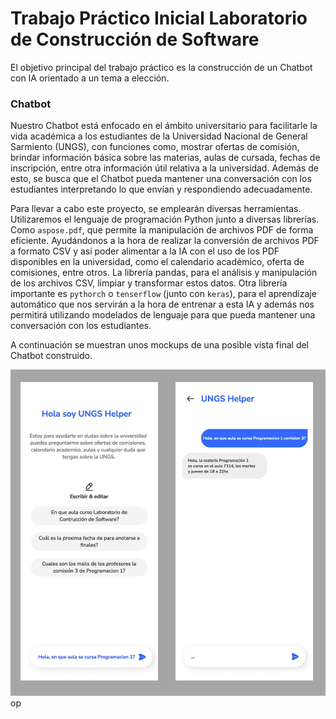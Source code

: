 # Trabajo Práctico Inicial Laboratorio de Construcción de Software

El objetivo principal del trabajo práctico es la construcción de un Chatbot con IA orientado a un tema a elección.

### Chatbot

Nuestro Chatbot está enfocado en el ámbito universitario para facilitarle la vida académica a los estudiantes de la Universidad Nacional de General Sarmiento (UNGS), con funciones como, mostrar ofertas de comisión, brindar información básica sobre las materias, aulas de cursada, fechas de inscripción, entre otra información útil relativa a la universidad. Además de esto, se busca que el Chatbot pueda mantener una conversación con los estudiantes interpretando lo que envían y respondiendo adecuadamente. 

Para llevar a cabo este proyecto, se emplearán diversas herramientas. Utilizaremos el lenguaje de programación Python junto a diversas librerías. Como `aspose.pdf`, que permite la manipulación de archivos PDF de forma eficiente. Ayudándonos a la hora de realizar la conversión de archivos PDF a formato CSV y así poder alimentar a la IA con el uso de los PDF disponibles en la universidad, como el calendario académico, oferta de comisiones, entre otros. La librería pandas, para el análisis y manipulación de los archivos CSV, limpiar y transformar estos datos. Otra librería importante es `pythorch` o `tenserflow` (junto con `keras`), para el aprendizaje automático que nos servirán a la hora de entrenar a esta IA y además nos permitirá utilizando modelados de lenguaje para que pueda mantener una conversación con los estudiantes.

A continuación se muestran unos mockups de una posible vista final del Chatbot construido.

![Mockup](./img/mockup.png)
op